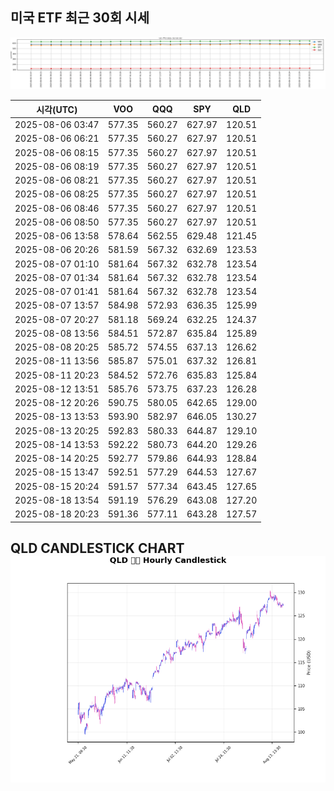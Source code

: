 ## 미국 ETF 최근 30회 시세

![최근 시세변화](./market_chart.png)

| 시각(UTC) | VOO | QQQ | SPY | QLD |
| --- | --- | --- | --- | --- |
| 2025-08-06 03:47 | 577.35 | 560.27 | 627.97 | 120.51 |
| 2025-08-06 06:21 | 577.35 | 560.27 | 627.97 | 120.51 |
| 2025-08-06 08:15 | 577.35 | 560.27 | 627.97 | 120.51 |
| 2025-08-06 08:19 | 577.35 | 560.27 | 627.97 | 120.51 |
| 2025-08-06 08:21 | 577.35 | 560.27 | 627.97 | 120.51 |
| 2025-08-06 08:25 | 577.35 | 560.27 | 627.97 | 120.51 |
| 2025-08-06 08:46 | 577.35 | 560.27 | 627.97 | 120.51 |
| 2025-08-06 08:50 | 577.35 | 560.27 | 627.97 | 120.51 |
| 2025-08-06 13:58 | 578.64 | 562.55 | 629.48 | 121.45 |
| 2025-08-06 20:26 | 581.59 | 567.32 | 632.69 | 123.53 |
| 2025-08-07 01:10 | 581.64 | 567.32 | 632.78 | 123.54 |
| 2025-08-07 01:34 | 581.64 | 567.32 | 632.78 | 123.54 |
| 2025-08-07 01:41 | 581.64 | 567.32 | 632.78 | 123.54 |
| 2025-08-07 13:57 | 584.98 | 572.93 | 636.35 | 125.99 |
| 2025-08-07 20:27 | 581.18 | 569.24 | 632.25 | 124.37 |
| 2025-08-08 13:56 | 584.51 | 572.87 | 635.84 | 125.89 |
| 2025-08-08 20:25 | 585.72 | 574.55 | 637.13 | 126.62 |
| 2025-08-11 13:56 | 585.87 | 575.01 | 637.32 | 126.81 |
| 2025-08-11 20:23 | 584.52 | 572.76 | 635.83 | 125.84 |
| 2025-08-12 13:51 | 585.76 | 573.75 | 637.23 | 126.28 |
| 2025-08-12 20:26 | 590.75 | 580.05 | 642.65 | 129.00 |
| 2025-08-13 13:53 | 593.90 | 582.97 | 646.05 | 130.27 |
| 2025-08-13 20:25 | 592.83 | 580.33 | 644.87 | 129.10 |
| 2025-08-14 13:53 | 592.22 | 580.73 | 644.20 | 129.26 |
| 2025-08-14 20:25 | 592.77 | 579.86 | 644.93 | 128.84 |
| 2025-08-15 13:47 | 592.51 | 577.29 | 644.53 | 127.67 |
| 2025-08-15 20:24 | 591.57 | 577.34 | 643.45 | 127.65 |
| 2025-08-18 13:54 | 591.19 | 576.29 | 643.08 | 127.20 |
| 2025-08-18 20:23 | 591.36 | 577.11 | 643.28 | 127.57 |
## QLD CANDLESTICK CHART![QLD 캔들차트](./qld_candlestick.png)

